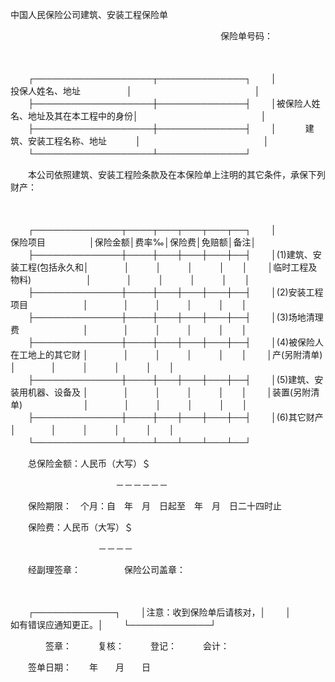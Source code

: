 



中国人民保险公司建筑、安装工程保险单



 

　　　　　　　　　　　　　　　　　　　　　　　　保险单号码：

　　


　　┌───────────────────┬──────────────┐
　　│　　　　　 投保人姓名、地址　　　　　 │　　　　　　　　　　　　　　│
　　├───────────────────┼──────────────┤
　　│被保险人姓名、地址及其在本工程中的身份│　　　　　　　　　　　　　　│
　　├───────────────────┼──────────────┤
　　│　　　 建筑、安装工程名称、地址　　　 │　　　　　　　　　　　　　　│
　　└───────────────────┴──────────────┘
　　


　　本公司依照建筑、安装工程险条款及在本保险单上注明的其它条件，承保下列财产：

　　


　　┌──────────────┬────┬───┬───┬───┬──┐
　　│　　　　　保险项目　　　　　│保险金额│费率‰│保险费│免赔额│备注│
　　├──────────────┼────┼───┼───┼───┼──┤
　　│(1)建筑、安装工程(包括永久和│　　　　│　　　│　　　│　　　│　　│
　　│临时工程及物料)　　　　　　 │　　　　│　　　│　　　│　　　│　　│
　　├──────────────┼────┼───┼───┼───┼──┤
　　│(2)安装工程项目　　　　　　 │　　　　│　　　│　　　│　　　│　　│
　　├──────────────┼────┼───┼───┼───┼──┤
　　│(3)场地清理费　　　　　　　 │　　　　│　　　│　　　│　　　│　　│
　　├──────────────┼────┼───┼───┼───┼──┤
　　│(4)被保险人在工地上的其它财 │　　　　│　　　│　　　│　　　│　　│
　　│产(另附清单)　　　　　　　　│　　　　│　　　│　　　│　　　│　　│
　　├──────────────┼────┼───┼───┼───┼──┤
　　│(5)建筑、安装用机器、设备及 │　　　　│　　　│　　　│　　　│　　│
　　│装置(另附清单)　　　　　　　│　　　　│　　　│　　　│　　　│　　│
　　├──────────────┼────┼───┼───┼───┼──┤
　　│(6)其它财产　　　　　　　　 │　　　　│　　　│　　　│　　　│　　│
　　└──────────────┴────┴───┴───┴───┴──┘
　　


　　总保险金额：人民币（大写）＄

　　　　　　　　　　　　－－－－－－

　　保险期限：　个月：自　年　月　日起至　年　月　日二十四时止

　　保险费：人民币（大写）＄

　　　　　　　　　　－－－－

　　经副理签章：　　　　　保险公司盖章：

　　


　　┌─────────────┐
　　│注意：收到保险单后请核对，│
　　│　　　如有错误应通知更正。│
　　└─────────────┘
　　


　　　　签章：　　　复核：　　　登记：　　　会计：　　　　　　　　　　　　　　　　　　　　　　

　　签单日期：　　年　　月　　日

　　